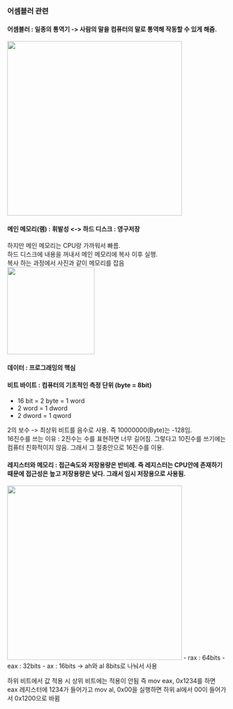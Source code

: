 ### 어셈블러 관련

#### 어셈블러 : 일종의 통역기 -> 사람의 말을 컴퓨터의 말로 통역해 작동할 수 있게 해줌.    
<img src="https://github.com/user-attachments/assets/595746a6-900f-4f96-880c-bfae03531050" width="400"/>

#### 메인 메모리(램) : 휘발성 <-> 하드 디스크 : 영구저장    
하지만 메인 메모리는 CPU랑 가까워서 빠름.    
하드 디스크에 내용을 꺼내서 메인 메모리에 복사 이후 실행.    
복사 하는 과정에서 사진과 같이 메모리를 잡음    
<img src="https://github.com/user-attachments/assets/dcd92bb9-f340-483d-a157-85dd7170fba2" width="200"/>    

#### 데이터 : 프로그래밍의 핵심  
#### 비트 바이트 : 컴퓨터의 기초적인 측정 단위 (byte = 8bit)    
 - 16 bit = 2 byte = 1 word
 - 2 word = 1 dword
 - 2 dword = 1 qword
  
2의 보수 -> 최상위 비트를 음수로 사용. 즉 10000000(Byte)는 -128임.    
16진수를 쓰는 이유 : 2진수는 수를 표현하면 너무 길어짐. 그렇다고 10진수를 쓰기에는 컴퓨터 친화적이지 않음. 그래서 그 절충안으로 16진수를 이용.    

#### 레지스터와 메모리 : 접근속도와 저장용량은 반비례. 즉 레지스터는 CPU안에 존재하기 때문에 접근성은 높고 저장용량은 낮다. 그래서 임시 저장용으로 사용됨.    
<img src="https://github.com/user-attachments/assets/887f373d-4e19-4f40-b448-a0272d4ed1b5" width="400"/>    
 - rax : 64bits
 - eax : 32bits
 - ax : 16bits -> ah와 al 8bits로 나눠서 사용
 
하위 비트에서 값 적용 시 상위 비트에는 적용이 안됨
즉 mov eax, 0x1234를 하면 eax 레지스터에 1234가 들어가고 mov al, 0x00을 실행하면 하위 al에서 00이 들어가서 0x1200으로 바뀜


